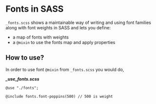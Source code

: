 # Fonts in SASS

`_fonts.scss` shows a maintainable way of writing and using font families along with font weights in SASS and lets you define: 

- a map of fonts with weights
- a `@mixin` to use the fonts map and apply properties

## How to use?
In order to use font `@mixin` from `_fonts.scss` you would do,

***_use_fonts.scss***
```
@use "./fonts";

@include fonts.font-poppins(500) // 500 is weight
```